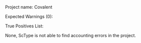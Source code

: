 Project name: Covalent

Expected Warnings (0):

True Positives List:

None, ScType is not able to find accounting errors in the project.

